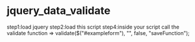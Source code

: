 # jquery_data_validate

step1:load jquery
step2:load this script
step4:inside your script call the validate function => validate($("#exampleform"), "", false, "saveFunction");
